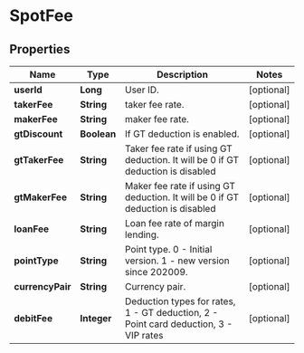 
# SpotFee

## Properties

Name | Type | Description | Notes
------------ | ------------- | ------------- | -------------
**userId** | **Long** | User ID. |  [optional]
**takerFee** | **String** | taker fee rate. |  [optional]
**makerFee** | **String** | maker fee rate. |  [optional]
**gtDiscount** | **Boolean** | If GT deduction is enabled. |  [optional]
**gtTakerFee** | **String** | Taker fee rate if using GT deduction. It will be 0 if GT deduction is disabled |  [optional]
**gtMakerFee** | **String** | Maker fee rate if using GT deduction. It will be 0 if GT deduction is disabled |  [optional]
**loanFee** | **String** | Loan fee rate of margin lending. |  [optional]
**pointType** | **String** | Point type. 0 - Initial version. 1 - new version since 202009. |  [optional]
**currencyPair** | **String** | Currency pair. |  [optional]
**debitFee** | **Integer** | Deduction types for rates, 1 - GT deduction, 2 - Point card deduction, 3 - VIP rates |  [optional]

